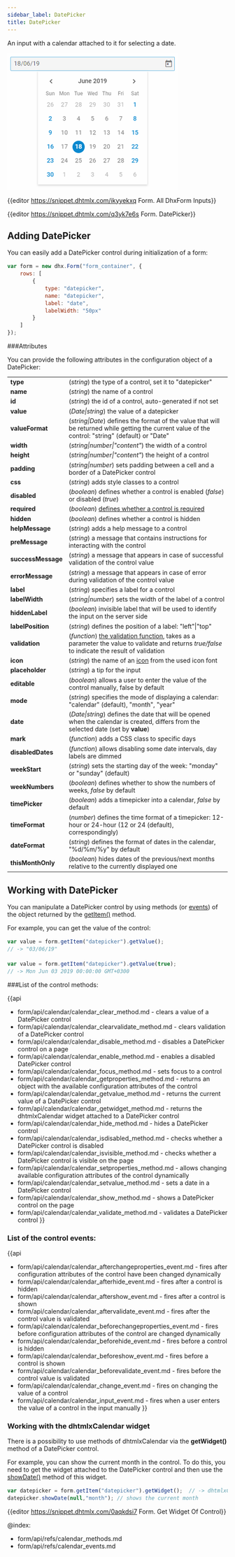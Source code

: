 ```yaml
---
sidebar_label: DatePicker
title: DatePicker
---          
```


An input with a calendar attached to it for selecting a date.

![DatePicker](../assets/form/form_datepicker.png)

{{editor    https://snippet.dhtmlx.com/ikyyekxq	Form. All DhxForm Inputs}}

{{editor	https://snippet.dhtmlx.com/q3yk7e6s	Form. DatePicker}}

Adding DatePicker
------------

You can easily add a DatePicker control during initialization of a form:

~~~js
var form = new dhx.Form("form_container", {
    rows: [
		{
			type: "datepicker",
            name: "datepicker",
            label: "date",
            labelWidth: "50px"
		}
    ]
});
~~~


###Attributes

You can provide the following attributes in the configuration object of a DatePicker:

<table class="webixdoc_links">
	<tbody>
    <tr>
			<td class="webixdoc_links0"><b>type</b></td>
			<td>(<i>string</i>) the type of a control, set it to "datepicker"</td>
		</tr>
    <tr>
			<td class="webixdoc_links0"><b>name</b></td>
			<td>(<i>string</i>) the name of a control</td>
		</tr>
    <tr>
			<td class="webixdoc_links0"><b>id</b></td>
			<td>(<i>string</i>) the id of a control, auto-generated if not set</td>
		</tr>
    <tr>
			<td class="webixdoc_links0"><b>value</b></td>
			<td>(<i>Date|string</i>) the value of a datepicker</td>
		</tr>
    <tr>
			<td class="webixdoc_links0"><b>valueFormat</b></td>
			<td>(<i>string|Date</i>) defines the format of the value that will be returned while getting the current value of the control: "string" (default) or "Date"</td>
		</tr>
    <tr>
			<td class="webixdoc_links0"><b>width</b></td>
			<td>(<i>string|number|"content"</i>) the width of a control </td>
		</tr>
		<tr>
			<td class="webixdoc_links0"><b>height</b></td>
			<td>(<i>string|number|"content"</i>) the height of a control </td>
		</tr>
         <tr>
			<td class="webixdoc_links0"><b>padding</b></td>
			<td>(<i>string|number</i>) sets padding between a cell and a border of a DatePicker control</td>
		</tr>	
		<tr>
			<td class="webixdoc_links0"><b>css</b></td>
			<td>(<i>string</i>) adds style classes to a control </td>
		</tr>
		<tr>
			<td class="webixdoc_links0"><b>disabled</b></td>
			<td>(<i>boolean</i>) defines whether a control is enabled (<i>false</i>) or disabled (<i>true</i>) </td>
		</tr>
    <tr>
			<td class="webixdoc_links0"><b>required</b></td>
			<td>(<i>boolean</i>) <a href="https://docs.dhtmlx.com/suite/form__work_with_form.html#validatingform">defines whether a control is required</a> </td>
		</tr>
		<tr>
			<td class="webixdoc_links0"><b>hidden</b></td>
			<td>(<i>boolean</i>) defines whether a control is hidden</td>
		</tr>
    <tr>
			<td class="webixdoc_links0"><b>helpMessage</b></td>
			<td>(<i>string</i>) adds a help message to a control</td>
		</tr>
		<tr>
			<td class="webixdoc_links0"><b>preMessage</b></td>
			<td>(<i>string</i>) a message that contains instructions for interacting with the control</td>
		</tr>
		<tr>
			<td class="webixdoc_links0"><b>successMessage</b></td>
			<td>(<i>string</i>) a message that appears in case of successful validation of the control value</td>
		</tr>
		<tr>
			<td class="webixdoc_links0"><b>errorMessage</b></td>
			<td>(<i>string</i>) a message that appears in case of error during validation of the control value</td>
		</tr>
    <tr>
			<td class="webixdoc_links0"><b>label</b></td>
			<td>(<i>string</i>) specifies a label for a control</td>
		</tr>
    <tr>
			<td class="webixdoc_links0"><b>labelWidth</b></td>
			<td>(<i>string|number</i>) sets the width of the label of a control</td>
		</tr>
    <tr>
			<td class="webixdoc_links0"><b>hiddenLabel</b></td>
			<td>(<i>boolean</i>) invisible label that will be used to identify the input on the server side</td>
		</tr>
		<tr>
			<td class="webixdoc_links0"><b>labelPosition</b></td>
			<td>(<i>string</i>) defines the position of a label: "left"|"top"</td>
		</tr>
		<tr>
			<td class="webixdoc_links0"><b>validation</b></td>
			<td>(<i>function</i>) <a href="https://docs.dhtmlx.com/suite/form__work_with_form.html#validatingform">the validation function</a>, takes as a parameter the value to validate and returns <i>true/false</i> to indicate the result of validation</td>
		</tr>
		<tr>
			<td class="webixdoc_links0"><b>icon</b></td>
			<td>(<i>string</i>) the name of an <a href="https://docs.dhtmlx.com/suite/helpers__icon.html">icon</a> from the used icon font</td>
		</tr>
    <tr>
			<td class="webixdoc_links0"><b>placeholder</b></td>
			<td>(<i>string</i>) a tip for the input </td>
		</tr>
    <tr>
			<td class="webixdoc_links0"><b>editable</b></td>
			<td>(<i>boolean</i>) allows a user to enter the value of the control manually, false by default </td>
		</tr>
    <tr>
			<td class="webixdoc_links0"><b>mode</b></td>
			<td>(<i>string</i>) specifies the mode of displaying a calendar: "calendar" (default), "month", "year" </td>
		</tr>
    <tr>
			<td class="webixdoc_links0"><b>date</b></td>
			<td>(<i>Date|string</i>) defines the date that will be opened when the calendar is created, differs from the selected date (set by <b>value</b>) </td>
		</tr>
    <tr>
			<td class="webixdoc_links0"><b>mark</b></td>
			<td>(<i>function</i>) adds a CSS class to specific days </td>
		</tr>
    <tr>
			<td class="webixdoc_links0"><b>disabledDates</b></td>
			<td>(<i>function</i>) allows disabling some date intervals, day labels are dimmed </td>
		</tr>
    <tr>
			<td class="webixdoc_links0"><b>weekStart</b></td>
			<td>(<i>string</i>) sets the starting day of the week: "monday" or "sunday" (default) </td>
		</tr>
    <tr>
			<td class="webixdoc_links0"><b>weekNumbers</b></td>
			<td>(<i>boolean</i>) defines whether to show the numbers of weeks, <i>false</i> by default</td>
		</tr>
    <tr>
			<td class="webixdoc_links0"><b>timePicker</b></td>
			<td>(<i>boolean</i>) adds a timepicker into a calendar, <i>false</i> by default</td>
		</tr>
    <tr>
			<td class="webixdoc_links0"><b>timeFormat</b></td>
			<td>(<i>number</i>) defines the time format of a timepicker: 12-hour or 24-hour (12 or 24 (default), correspondingly)</td>
		</tr>
    <tr>
			<td class="webixdoc_links0"><b>dateFormat</b></td>
			<td>(<i>string</i>) defines the format of dates in the calendar, "%d/%m/%y" by default</td>
		</tr>
    <tr>
			<td class="webixdoc_links0"><b>thisMonthOnly</b></td>
			<td>(<i>boolean</i>) hides dates of the previous/next months relative to the currently displayed one</td>
		</tr>
    </tbody>
</table>



Working with DatePicker
----------------------

You can manipulate a DatePicker control by using methods (or [events](#eventhandling)) of the object returned by the [getItem()](form/api/form_getitem_method.md) method.

For example, you can get the value of the control:

~~~js
var value = form.getItem("datepicker").getValue();
// -> "03/06/19"

var value = form.getItem("datepicker").getValue(true);
// -> Mon Jun 03 2019 00:00:00 GMT+0300
~~~

###List of the control methods:

{{api

- form/api/calendar/calendar_clear_method.md - clears a value of a DatePicker control
- form/api/calendar/calendar_clearvalidate_method.md - clears validation of a DatePicker control
- form/api/calendar/calendar_disable_method.md - disables a DatePicker control on a page
- form/api/calendar/calendar_enable_method.md - enables a disabled DatePicker control
- form/api/calendar/calendar_focus_method.md - sets focus to a control
- form/api/calendar/calendar_getproperties_method.md - returns an object with the available configuration attributes of the control
- form/api/calendar/calendar_getvalue_method.md - returns the current value of a DatePicker control
- form/api/calendar/calendar_getwidget_method.md - returns the dhtmlxCalendar widget attached to a DatePicker control
- form/api/calendar/calendar_hide_method.md - hides a DatePicker control
- form/api/calendar/calendar_isdisabled_method.md - checks whether a DatePicker control is disabled
- form/api/calendar/calendar_isvisible_method.md - checks whether a DatePicker control is visible on the page
- form/api/calendar/calendar_setproperties_method.md - allows changing available configuration attributes of the control dynamically
- form/api/calendar/calendar_setvalue_method.md - sets a date in a DatePicker control
- form/api/calendar/calendar_show_method.md - shows a DatePicker control on the page
- form/api/calendar/calendar_validate_method.md - validates a DatePicker control
}}



<h3 id="eventhandling">List of the control events:</h3>

{{api
- form/api/calendar/calendar_afterchangeproperties_event.md - fires after configuration attributes of the control have been changed dynamically
- form/api/calendar/calendar_afterhide_event.md - fires after a control is hidden
- form/api/calendar/calendar_aftershow_event.md - fires after a control is shown
- form/api/calendar/calendar_aftervalidate_event.md - fires after the control value is validated
- form/api/calendar/calendar_beforechangeproperties_event.md - fires before configuration attributes of the control are changed dynamically
- form/api/calendar/calendar_beforehide_event.md - fires before a control is hidden
- form/api/calendar/calendar_beforeshow_event.md - fires before a control is shown
- form/api/calendar/calendar_beforevalidate_event.md - fires before the control value is validated
- form/api/calendar/calendar_change_event.md - fires on changing the value of a control
- form/api/calendar/calendar_input_event.md - fires when a user enters the value of a control in the input manually
}}

### Working with the dhtmlxCalendar widget

There is a possibility to use methods of dhtmlxCalendar via the **getWidget()** method of a DatePicker control.

For example, you can show the current month in the control. To do this, you need to get the widget attached to the DatePicker control and then use the [showDate()](calendar/api/calendar_showdate_method.md) method of this widget.

~~~js
var datepicker = form.getItem("datepicker").getWidget();  // -> dhtmlxCalendar
datepicker.showDate(null,"month"); // shows the current month
~~~

{{editor    https://snippet.dhtmlx.com/0aqkdsi7	Form. Get Widget Of Control}}


@index:
- form/api/refs/calendar_methods.md
- form/api/refs/calendar_events.md